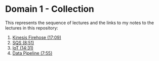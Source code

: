 # Domain 1 - Collection

This represents the sequence of lectures and the links to my notes to the lectures in this repository:

1. [Kinesis Firehose (17:09)](Kinesis_Firehose.md)
2. [SQS (8:51)](SQS.md)
3. [IoT (14:31)](IoT.md)
4. [Data Pipeline (7:55)](Data_Pipeline.md)
